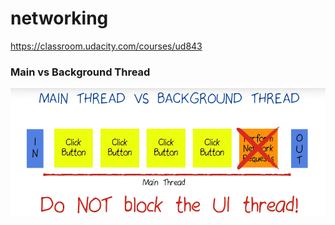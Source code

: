 # networking

https://classroom.udacity.com/courses/ud843


### Main vs Background Thread

![](/images/main_vs_background_thread.png)